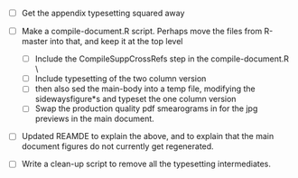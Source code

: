 

- [ ] Get the appendix typesetting squared away
- [ ] Make a compile-document.R script.  Perhaps move the files from R-master into that, 
and keep it at the top level
  - [ ] Include the CompileSuppCrossRefs step in the compile-document.R \
  - [ ] Include typesetting of the two column version
  - [ ] then also sed the main-body into a temp file, modifying the sidewaysfigure*s and typeset the one column version
  - [ ] Swap the production quality pdf smearograms in for the jpg previews in the main document.
- [ ] Updated REAMDE to explain the above, and to explain that the main document figures do not currently get regenerated.
- [ ] Write a clean-up script to remove all the typesetting intermediates.

